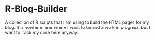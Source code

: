 # R-Blog-Builder

A collection of R scripts that I am using to build the HTML pages for my blog.  It is nowhere near where I want to be and a work in progress, but I want to track my code here anyway.
